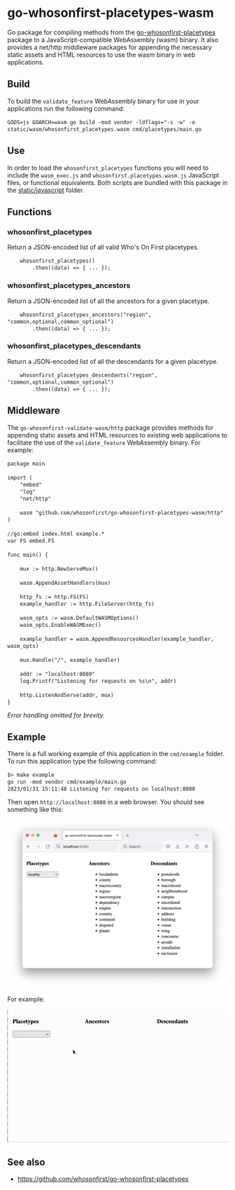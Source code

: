 # go-whosonfirst-placetypes-wasm

Go package for compiling methods from the [go-whosonfirst-placetypes](https://github.com/whosonfirst/go-whosonfirst-placetypes) package to a JavaScript-compatible WebAssembly (wasm) binary. It also provides a net/http middleware packages for appending the necessary static assets and HTML resources to use the wasm binary in web applications.

## Build

To build the `validate_feature` WebAssembly binary for use in your applications run the following command:

```
GOOS=js GOARCH=wasm go build -mod vendor -ldflags="-s -w" -o static/wasm/whosonfirst_placetypes.wasm cmd/placetypes/main.go
```

## Use

In order to load the `whosonfirst_placetypes` functions you will need to include the `wasm_exec.js` and `whosonfirst.placetypes.wasm.js` JavaScript files, or functional equivalents. Both scripts are bundled with this package in the [static/javascript](static/javascript) folder.

## Functions

### whosonfirst_placetypes

Return a JSON-encoded list of all valid Who's On First placetypes.

```
	whosonfirst_placetypes()
	    .then((data) => { ... });
```

### whosonfirst_placetypes_ancestors

Return a JSON-encoded list of all the ancestors for a given placetype.

```
	whosonfirst_placetypes_ancestors("region", "common,optional,common_optional")
	    .then((data) => { ... });
```

### whosonfirst_placetypes_descendants

Return a JSON-encoded list of all the descendants for a given placetype.

```
	whosonfirst_placetypes_descendants("region", "common,optional,common_optional")
	    .then((data) => { ... });
```

## Middleware

The `go-whosonfirst-validate-wasm/http` package provides methods for appending static assets and HTML resources to existing web applications to facilitate the use of the `validate_feature` WebAssembly binary. For example:

```
package main

import (
	"embed"
	"log"
	"net/http"

	wasm "github.com/whosonfirst/go-whosonfirst-placetypes-wasm/http"
)

//go:embed index.html example.*
var FS embed.FS

func main() {

	mux := http.NewServeMux()

	wasm.AppendAssetHandlers(mux)

	http_fs := http.FS(FS)
	example_handler := http.FileServer(http_fs)

	wasm_opts := wasm.DefaultWASMOptions()
	wasm_opts.EnableWASMExec()

	example_handler = wasm.AppendResourcesHandler(example_handler, wasm_opts)

	mux.Handle("/", example_handler)

	addr := "localhost:8080"
	log.Printf("Listening for requests on %s\n", addr)

	http.ListenAndServe(addr, mux)
}
```

_Error handling omitted for brevity._

## Example

There is a full working example of this application in the `cmd/example` folder. To run this application type the following command:

```
$> make example
go run -mod vendor cmd/example/main.go
2023/01/31 15:11:48 Listening for requests on localhost:8080
```

Then open `http://localhost:8080` in a  web browser. You should see something like this:

![](docs/images/wof-placetypes-wasm.png)

For example:

![](docs/images/wof-placetypes-wasm.gif)

## See also

* https://github.com/whosonfirst/go-whosonfirst-placetypes